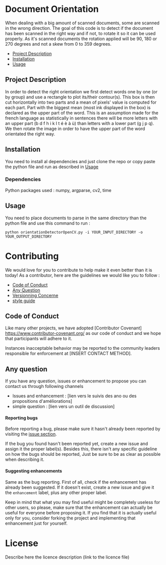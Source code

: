 # Document Orientation

When dealing with a big amount of scanned documents, some are scanned in the wrong direction. The goal of this code is to detect if the document has been scanned in the right way and if not, to rotate it so it can be used properly. As it's scanned documents the rotation applied will be 90, 180 or 270 degrees and not a skew from 0 to 359 degrees.

 - [Project Description](#prd)
 - [Installation](#ins)
 - [Usage](#use)


## <a name="prd"></a> Project Description

In order to detect the right orientation we first detect words one by one (or by group) and use a rectangle to plot its/their contour(s). This box is then cut horizontally into two parts and a mean of pixels' value is computed for each part. Part with the biggest mean (most ink displayed in the box) is declared as the upper part of the word. This is an assumption made for the french language as statistically in sentences there will be more letters with an upper part (b d f h i k l t é è à ù) than letters with a lower part (g j p q). We then rotate the image in order to have the upper part of the word orientated the right way.

## <a name="ins"></a> Installation

You need to install al dependencies and just clone the repo or copy paste the python file and run as described in [Usage](#use)

### Dependencies

Python packages used : numpy, argparse, cv2, time


## <a name="use"></a> Usage

You need to place documents to parse in the same directory than the python file and use this command to run :
```
python orientationDetectorOpenCV.py -i YOUR_INPUT_DIRECTORY -o YOUR_OUTPUT_DIRECTORY
```

# Contributing

We would love for you to contribute to help make it even better than it is today!
As a contributor, here are the guidelines we would like you to follow :

 - [Code of Conduct](#coc)
 - [Any Question](#aqu)
 - [Versionning Concerne](#vco)
 - [style guide](#stg)

## <a name="coc"></a> Code of Conduct

Like many other projects, we have adopted [Contributor Covenant] https://www.contributor-covenant.org/ as our code of conduct and we hope that participants will adhere to it. 

Instances inacceptable behavior may be reported to the community leaders responsible for enforcement at [INSERT CONTACT METHOD]. 

## <a name="coc"></a>Any question
If you have any question, issues or enhancement to propose you can contact us through following channels
- Issues and enhancement : [lien vers le suivis des ano ou des propositions d'améliorations]
- simple question : [lien vers un outil de discussion]

#### Reporting bugs

Before reporting a bug, please make sure it hasn't already been reported by visiting the
[issue section](todo).

If the bug you found hasn't been reported yet, create a new issue and assign it the proper label(s).
Besides this, there isn't any specific guideline on how the bugs should be reported, Just be sure
to be as clear as possible when describing it.

#### Suggesting enhancements

Same as the bug reporting. First of all, check if the enhancement has already been suggested.
If it doesn't exist, create a new issue and give it the `enhancement` label, plus any other proper label.

Keep in mind that what you may find useful might be completely useless for other users,
so please, make sure that the enhancement can actually be useful for everyone before proposing it.
If you find that it is actually useful only for you, consider forking the project and implementing that
enhancement just for yourself.


# License
Describe here the licence description (link to the licence file) 
